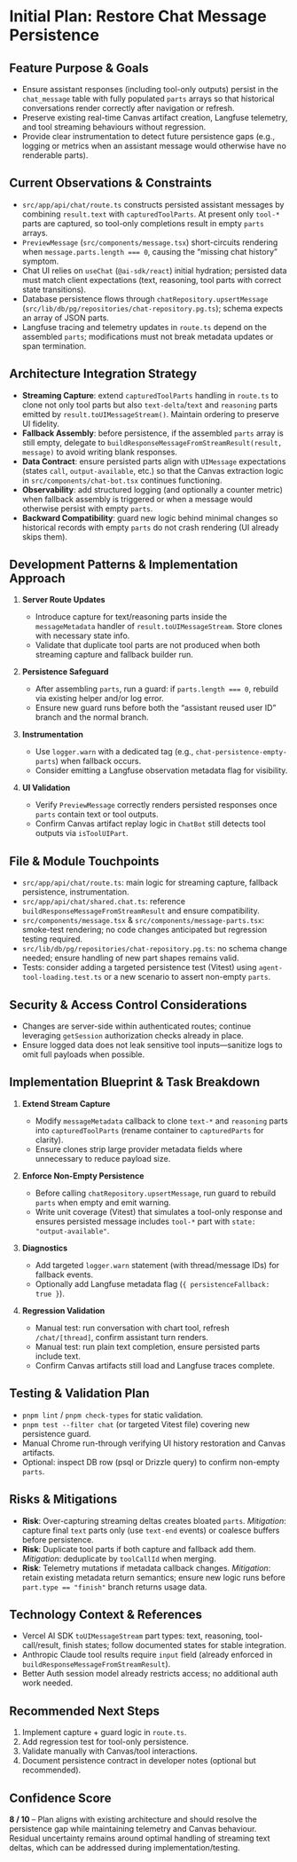 # Initial Plan: Restore Chat Message Persistence

## Feature Purpose & Goals
- Ensure assistant responses (including tool-only outputs) persist in the `chat_message` table with fully populated `parts` arrays so that historical conversations render correctly after navigation or refresh.
- Preserve existing real-time Canvas artifact creation, Langfuse telemetry, and tool streaming behaviours without regression.
- Provide clear instrumentation to detect future persistence gaps (e.g., logging or metrics when an assistant message would otherwise have no renderable parts).

## Current Observations & Constraints
- `src/app/api/chat/route.ts` constructs persisted assistant messages by combining `result.text` with `capturedToolParts`. At present only `tool-*` parts are captured, so tool-only completions result in empty `parts` arrays.
- `PreviewMessage` (`src/components/message.tsx`) short-circuits rendering when `message.parts.length === 0`, causing the “missing chat history” symptom.
- Chat UI relies on `useChat` (`@ai-sdk/react`) initial hydration; persisted data must match client expectations (text, reasoning, tool parts with correct state transitions).
- Database persistence flows through `chatRepository.upsertMessage` (`src/lib/db/pg/repositories/chat-repository.pg.ts`); schema expects an array of JSON parts.
- Langfuse tracing and telemetry updates in `route.ts` depend on the assembled `parts`; modifications must not break metadata updates or span termination.

## Architecture Integration Strategy
- **Streaming Capture**: extend `capturedToolParts` handling in `route.ts` to clone not only tool parts but also `text-delta`/`text` and `reasoning` parts emitted by `result.toUIMessageStream()`. Maintain ordering to preserve UI fidelity.
- **Fallback Assembly**: before persistence, if the assembled `parts` array is still empty, delegate to `buildResponseMessageFromStreamResult(result, message)` to avoid writing blank responses.
- **Data Contract**: ensure persisted parts align with `UIMessage` expectations (states `call`, `output-available`, etc.) so that the Canvas extraction logic in `src/components/chat-bot.tsx` continues functioning.
- **Observability**: add structured logging (and optionally a counter metric) when fallback assembly is triggered or when a message would otherwise persist with empty `parts`.
- **Backward Compatibility**: guard new logic behind minimal changes so historical records with empty `parts` do not crash rendering (UI already skips them).

## Development Patterns & Implementation Approach
1. **Server Route Updates**
   - Introduce capture for text/reasoning parts inside the `messageMetadata` handler of `result.toUIMessageStream`. Store clones with necessary state info.
   - Validate that duplicate tool parts are not produced when both streaming capture and fallback builder run.

2. **Persistence Safeguard**
   - After assembling `parts`, run a guard: if `parts.length === 0`, rebuild via existing helper and/or log error.
   - Ensure new guard runs before both the “assistant reused user ID” branch and the normal branch.

3. **Instrumentation**
   - Use `logger.warn` with a dedicated tag (e.g., `chat-persistence-empty-parts`) when fallback occurs.
   - Consider emitting a Langfuse observation metadata flag for visibility.

4. **UI Validation**
   - Verify `PreviewMessage` correctly renders persisted responses once `parts` contain text or tool outputs.
   - Confirm Canvas artifact replay logic in `ChatBot` still detects tool outputs via `isToolUIPart`.

## File & Module Touchpoints
- `src/app/api/chat/route.ts`: main logic for streaming capture, fallback persistence, instrumentation.
- `src/app/api/chat/shared.chat.ts`: reference `buildResponseMessageFromStreamResult` and ensure compatibility.
- `src/components/message.tsx` & `src/components/message-parts.tsx`: smoke-test rendering; no code changes anticipated but regression testing required.
- `src/lib/db/pg/repositories/chat-repository.pg.ts`: no schema change needed; ensure handling of new part shapes remains valid.
- Tests: consider adding a targeted persistence test (Vitest) using `agent-tool-loading.test.ts` or a new scenario to assert non-empty `parts`.

## Security & Access Control Considerations
- Changes are server-side within authenticated routes; continue leveraging `getSession` authorization checks already in place.
- Ensure logged data does not leak sensitive tool inputs—sanitize logs to omit full payloads when possible.

## Implementation Blueprint & Task Breakdown
1. **Extend Stream Capture**
   - Modify `messageMetadata` callback to clone `text-*` and `reasoning` parts into `capturedToolParts` (rename container to `capturedParts` for clarity).
   - Ensure clones strip large provider metadata fields where unnecessary to reduce payload size.

2. **Enforce Non-Empty Persistence**
   - Before calling `chatRepository.upsertMessage`, run guard to rebuild `parts` when empty and emit warning.
   - Write unit coverage (Vitest) that simulates a tool-only response and ensures persisted message includes `tool-*` part with `state: "output-available"`.

3. **Diagnostics**
   - Add targeted `logger.warn` statement (with thread/message IDs) for fallback events.
   - Optionally add Langfuse metadata flag (`{ persistenceFallback: true }`).

4. **Regression Validation**
   - Manual test: run conversation with chart tool, refresh `/chat/[thread]`, confirm assistant turn renders.
   - Manual test: run plain text completion, ensure persisted parts include text.
   - Confirm Canvas artifacts still load and Langfuse traces complete.

## Testing & Validation Plan
- `pnpm lint` / `pnpm check-types` for static validation.
- `pnpm test --filter chat` (or targeted Vitest file) covering new persistence guard.
- Manual Chrome run-through verifying UI history restoration and Canvas artifacts.
- Optional: inspect DB row (psql or Drizzle query) to confirm non-empty `parts`.

## Risks & Mitigations
- **Risk**: Over-capturing streaming deltas creates bloated `parts`. *Mitigation*: capture final `text` parts only (use `text-end` events) or coalesce buffers before persistence.
- **Risk**: Duplicate tool parts if both capture and fallback add them. *Mitigation*: deduplicate by `toolCallId` when merging.
- **Risk**: Telemetry mutations if metadata callback changes. *Mitigation*: retain existing metadata return semantics; ensure new logic runs before `part.type == "finish"` branch returns usage data.

## Technology Context & References
- Vercel AI SDK `toUIMessageStream` part types: text, reasoning, tool-call/result, finish states; follow documented states for stable integration.
- Anthropic Claude tool results require `input` field (already enforced in `buildResponseMessageFromStreamResult`).
- Better Auth session model already restricts access; no additional auth work needed.

## Recommended Next Steps
1. Implement capture + guard logic in `route.ts`.
2. Add regression test for tool-only persistence.
3. Validate manually with Canvas/tool interactions.
4. Document persistence contract in developer notes (optional but recommended).

## Confidence Score
**8 / 10** – Plan aligns with existing architecture and should resolve the persistence gap while maintaining telemetry and Canvas behaviour. Residual uncertainty remains around optimal handling of streaming text deltas, which can be addressed during implementation/testing.
